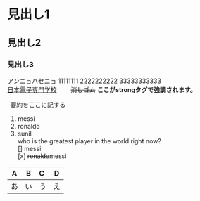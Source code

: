 # 見出し1
## 見出し2
### 見出し3

アンニョハセニョ 
11111111 
2222222222 
33333333333  
[日本電子専門学校](https://www.jec.ac.jp/)　　
~~消しゴム~~
__ここがstrongタグで強調されます。__

 -要約をここに記する
 1. messi  
 1. ronaldo
 1. sunil  
who is the greatest player in  the world right now?  
[]  messi  
[x]  ~~ronaldo~~messi

|A|B|C|D|  
|-|:-:|:-|-|  
|あ|い|う|え|
